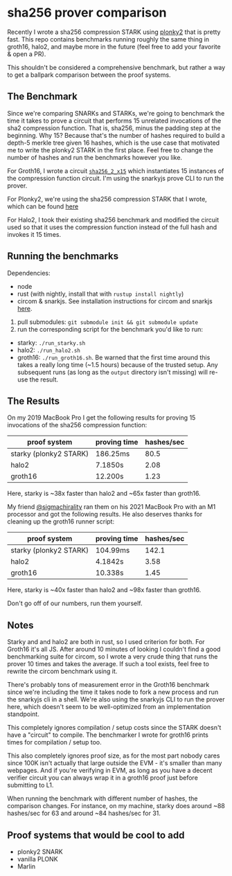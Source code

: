 # sha256 prover comparison

Recently I wrote a sha256 compression STARK using [plonky2](https://github.com/mir-protocol/plonky2) that is pretty fast. This repo contains benchmarks running roughly the same thing in groth16, halo2, and maybe more in the future (feel free to add your favorite & open a PR).

This shouldn't be considered a comprehensive benchmark, but rather a way to get a ballpark comparison between the proof systems.

## The Benchmark

Since we're comparing SNARKs and STARKs, we're going to benchmark the time it takes to prove a circuit that performs 15 unrelated invocations of the sha2 compression function. That is, sha256, minus the padding step at the beginning. Why 15? Because that's the number of hashes required to build a depth-5 merkle tree given 16 hashes, which is the use case that motivated me to write the plonky2 STARK in the first place. Feel free to change the number of hashes and run the benchmarks however you like.

For Groth16, I wrote a circuit [`sha256_2_x15`](https://github.com/Sladuca/circomlib/blob/sha2x16-test/circuits/sha256/sha256_2_x15.circom) which instantiates 15 instances of the compression function circuit. I'm using the snarkyjs prove CLI to run the prover.

For Plonky2, we're using the sha256 compression STARK that I wrote, which can be found [here](https://github.com/proxima-one/plonky2/tree/merkle-stark/merkle-stark/src/sha256_stark)

For Halo2, I took their existing sha256 benchmark and modified the circuit used so that it uses the compression function instead of the full hash and invokes it 15 times.

## Running the benchmarks

Dependencies:
- node
- rust (with nightly, install that with `rustup install nightly`)
- circom & snarkjs. See installation instructions for circom and snarkjs [here](https://docs.circom.io/getting-started/installation/). 

1. pull submodules: `git submodule init && git submodule update`
2. run the corresponding script for the benchmark you'd like to run:
  * starky: `./run_starky.sh`
  * halo2: `./run_halo2.sh`
  * groth16: `./run_groth16.sh`. Be warned that the first time around this takes a really long time (~1.5 hours) because of the trusted setup. Any subsequent runs (as long as the `output` directory isn't missing) will re-use the result.

## The Results

On my 2019 MacBook Pro I get the following results for proving 15 invocations of the sha256 compression function:

| proof system           | proving time | hashes/sec |
|------------------------|--------------|------------|
| starky (plonky2 STARK) | 186.25ms     | 80.5       |
| halo2                  | 7.1850s      | 2.08       |
| groth16                | 12.200s      | 1.23       |

Here, starky is ~38x faster than halo2 and ~65x faster than groth16.

My friend [@sigmachirality](https://www.github.com/sigmachirality) ran them on his 2021 MacBook Pro with an M1 processor and got the following results. He also deserves thanks for cleaning up the groth16 runner script:

| proof system           | proving time | hashes/sec |
|------------------------|--------------|------------|
| starky (plonky2 STARK) | 104.99ms     | 142.1      |
| halo2                  | 4.1842s      | 3.58       |
| groth16                | 10.338s      | 1.45       |

Here, starky is ~40x faster than halo2 and ~98x faster than groth16.

Don't go off of our numbers, run them yourself.

## Notes

Starky and and halo2 are both in rust, so I used criterion for both. For Groth16 it's all JS. After around 10 minutes of looking I couldn't find a good benchmarking suite for circom, so I wrote a very crude thing that runs the prover 10 times and takes the average. If such a tool exists, feel free to rewrite the circom benchmark using it.

There's probably tons of measurement error in the Groth16 benchmark since we're including the time it takes node to fork a new process and run the snarkyjs cli in a shell. We're also using the snarkyjs CLI to run the prover here, which doesn't seem to be well-optimized from an implementation standpoint.

This completely ignores compilation / setup costs since the STARK doesn't have a "circuit" to compile. The benchmarker I wrote for groth16 prints times for compilation / setup too.

This also completely ignores proof size, as for the most part nobody cares since 100K isn't actually that large outside the EVM - it's smaller than many webpages. And if you're verifying in EVM, as long as you have a decent verifier circuit you can always wrap it in a groth16 proof just before submitting to L1.

When running the benchmark with different number of hashes, the comparison changes. For instance, on my machine, starky does around ~88 hashes/sec for 63 and around ~84 hashes/sec for 31.

## Proof systems that would be cool to add

- plonky2 SNARK
- vanilla PLONK
- Marlin
